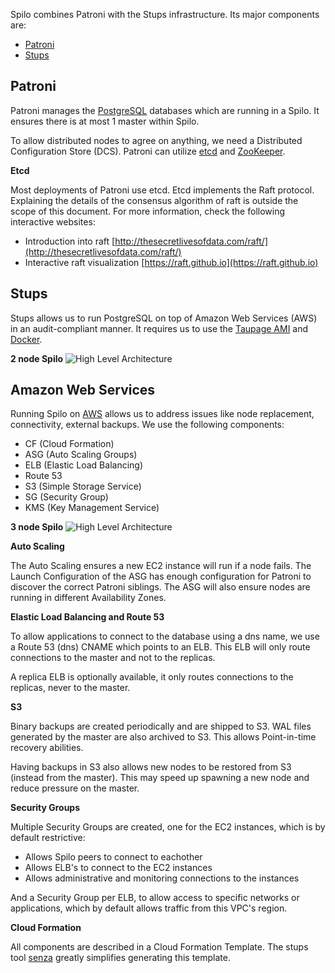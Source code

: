 Spilo combines Patroni with the Stups infrastructure. Its major components are:

* [Patroni](https://github.com/zalando/patroni)
* [Stups](https://stups.io)

## Patroni
Patroni manages the [PostgreSQL](https://www.postgresql.org) databases which are running in a Spilo. It ensures
there is at most 1 master within Spilo.

To allow distributed nodes to agree on anything, we need a Distributed Configuration Store (DCS).
Patroni can utilize [etcd](https://coreos.com/etcd/) and [ZooKeeper](https://zookeeper.apache.org/).

**Etcd**

Most deployments of Patroni use etcd. Etcd implements the Raft protocol. Explaining the details of
the consensus algorithm of raft is outside the scope of this document.
For more information, check the following interactive
websites:

* Introduction into raft [http://thesecretlivesofdata.com/raft/](http://thesecretlivesofdata.com/raft/)
* Interactive raft visualization [https://raft.github.io](https://raft.github.io)


## Stups
Stups allows us to run PostgreSQL on top of Amazon Web Services (AWS) in an audit-compliant manner.
It requires us to use the [Taupage AMI](https://github.com/zalando-stups/taupage) and [Docker](https://docs.docker.com).

**2 node Spilo**
![High Level Architecture](Spilo_Architecture_Instance.png)

## Amazon Web Services
Running Spilo on [AWS](https://aws.amazon.com/) allows us to address issues like node replacement, connectivity, external backups. We use the following components:

* CF (Cloud Formation)
* ASG (Auto Scaling Groups)
* ELB (Elastic Load Balancing)
* Route 53
* S3 (Simple Storage Service)
* SG (Security Group)
* KMS (Key Management Service)

**3 node Spilo**
![High Level Architecture](Spilo_Architecture_High_Level.png)

**Auto Scaling**

The Auto Scaling ensures a new EC2 instance will run if a node fails. The Launch Configuration of the ASG has enough configuration for Patroni to discover the correct Patroni siblings.
The ASG will also ensure nodes are running in different Availability Zones.

**Elastic Load Balancing and Route 53**

To allow applications to connect to the database using a dns name, we use a Route 53 (dns) CNAME
which points to an ELB. This ELB will only route connections to the master and not to the replicas.

A replica ELB is optionally available, it only routes connections to the replicas, never to the master.

**S3**

Binary backups are created periodically and are shipped to S3. WAL files generated by the master are also archived to S3.
This allows Point-in-time recovery abilities.

Having backups in S3 also allows new nodes to be restored from S3 (instead from the master). This may speed up spawning a new node and
reduce pressure on the master.

**Security Groups**

Multiple Security Groups are created, one for the EC2 instances, which is by default restrictive:

* Allows Spilo peers to connect to eachother
* Allows ELB's to connect to the EC2 instances
* Allows administrative and monitoring connections to the instances

And a Security Group per ELB, to allow access to specific networks or applications, which by default allows traffic from this VPC's region.

**Cloud Formation**

All components are described in a Cloud Formation Template. The stups tool [senza](https://github.com/zalando-stups/senza)
greatly simplifies generating this template.

